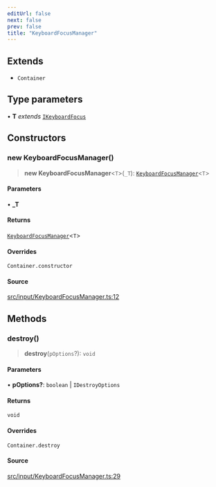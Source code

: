 ```yaml
---
editUrl: false
next: false
prev: false
title: "KeyboardFocusManager"
---
```


## Extends

- `Container`

## Type parameters

• **T** *extends* [`IKeyboardFocus`](/api/interfaces/ikeyboardfocus/)

## Constructors

### new KeyboardFocusManager()

> **new KeyboardFocusManager**\<`T`\>(`_T`): [`KeyboardFocusManager`](/api/classes/keyboardfocusmanager/)\<`T`\>

#### Parameters

• **\_T**

#### Returns

[`KeyboardFocusManager`](/api/classes/keyboardfocusmanager/)\<`T`\>

#### Overrides

`Container.constructor`

#### Source

[src/input/KeyboardFocusManager.ts:12](https://github.com/relishinc/dill-pixel/blob/10f512f7f577ca5e74162827f11215b28df5ca97/src/input/KeyboardFocusManager.ts#L12)

## Methods

### destroy()

> **destroy**(`pOptions`?): `void`

#### Parameters

• **pOptions?**: `boolean` \| `IDestroyOptions`

#### Returns

`void`

#### Overrides

`Container.destroy`

#### Source

[src/input/KeyboardFocusManager.ts:29](https://github.com/relishinc/dill-pixel/blob/10f512f7f577ca5e74162827f11215b28df5ca97/src/input/KeyboardFocusManager.ts#L29)
